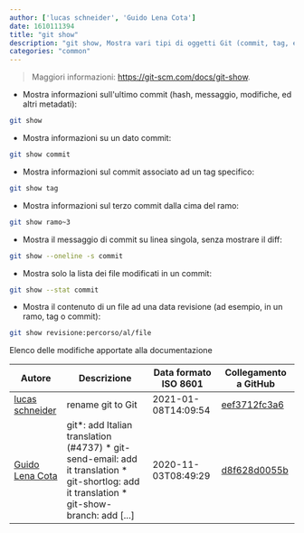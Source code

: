```yaml
---
author: ['lucas schneider', 'Guido Lena Cota']
date: 1610111394
title: "git show"
description: "git show, Mostra vari tipi di oggetti Git (commit, tag, etc.)."
categories: "common"
---
```

> Maggiori informazioni: <https://git-scm.com/docs/git-show>.

- Mostra informazioni sull'ultimo commit (hash, messaggio, modifiche, ed altri metadati):

```bash
git show
```

- Mostra informazioni su un dato commit:

```bash
git show commit
```

- Mostra informazioni sul commit associato ad un tag specifico:

```bash
git show tag
```

- Mostra informazioni sul terzo commit dalla cima del ramo:

```bash
git show ramo~3
```

- Mostra il messaggio di commit su linea singola, senza mostrare il diff:

```bash
git show --oneline -s commit
```

- Mostra solo la lista dei file modificati in un commit:

```bash
git show --stat commit
```

- Mostra il contenuto di un file ad una data revisione (ad esempio, in un ramo, tag o commit):

```bash
git show revisione:percorso/al/file
```
Elenco delle modifiche apportate alla documentazione


Autore | Descrizione | Data formato ISO 8601 | Collegamento a GitHub
------|-----|-----|-----
[lucas schneider](mailto:casdpa@gmail.com) | rename git to Git | 2021-01-08T14:09:54 | [eef3712fc3a6](https://github.com/tldr-pages/tldr/commit/eef3712fc3a6a3774384b2e4ed934583c8349d75)
[Guido Lena Cota](mailto:guido.lenacota@gmail.com) | git*: add Italian translation (#4737) * git-send-email: add it translation * git-shortlog: add it translation * git-show-branch: add [...] | 2020-11-03T08:49:29 | [d8f628d0055b](https://github.com/tldr-pages/tldr/commit/d8f628d0055bff98d5d64a811ea6349dfe245116)

